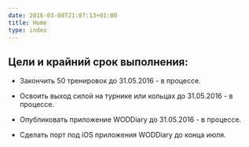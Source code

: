 ```yaml
---
date: 2016-03-08T21:07:13+01:00
title: Home
type: index
---
```


## Цели и крайний срок выполнения: 

- Закончить 50 тренировок до 31.05.2016 - в процессе.

- Освоить выход силой на турнике или кольцах до 31.05.2016 - в процессе. 

- Опубликовать приложение WODDiary до 31.05.2016 - в процессе.

- Сделать порт под iOS приложения WODDiary до конца июля.